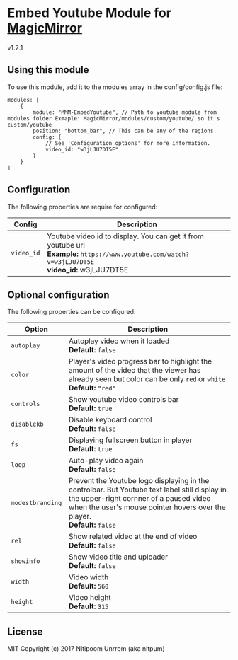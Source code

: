 # Embed Youtube Module for [MagicMirror](https://github.com/MichMich/MagicMirror)

v1.2.1

## Using this module
To use this module, add it to the modules array in the config/config.js file:
```
modules: [
	{
		module: "MMM-EmbedYoutube", // Path to youtube module from modules folder Exmaple: MagicMirror/modules/custom/youtube/ so it's custom/youtube
		position: "bottom_bar",	// This can be any of the regions.
		config: {
			// See 'Configuration options' for more information.
			video_id: "w3jLJU7DT5E"
		}
	}
]
```
## Configuration
The following properties are require for configured:

| Config | Description
| ------ | ---------------------------------------------------------------------
| `video_id`| Youtube video id to display. You can get it from youtube url <br> **Example:** `https://www.youtube.com/watch?v=w3jLJU7DT5E` <br>**video_id:** w3jLJU7DT5E


## Optional configuration
The following properties can be configured:

| Option | Description
| ------ | ---------------------------------------------------------------------
| `autoplay` | Autoplay video when it loaded <br> **Default:** ``false``
| `color` | Player's video progress bar to highlight the amount of the video that the viewer has already seen but color can be only `red` or `white` <br> **Default:** ``"red"``
| `controls` | Show youtube video controls bar <br> **Default:** ``true``
| `disablekb` | Disable keyboard control <br> **Default:** ``false``
| `fs` | Displaying fullscreen button in player <br> **Default:** ``true``
| `loop` | Auto-play video again <br> **Default:** ``false``
| `modestbranding` | Prevent the Youtube logo displaying in the controlbar. But Youtube text label still display in the upper-right cornner of a paused video when the user's mouse pointer hovers over the player. <br> **Default:** ``false``
| `rel` | Show related video at the end of video <br> **Default:** ``false``
| `showinfo` | Show video title and uploader <br> **Default:** ``false``
| `width` | Video width <br> **Default:** ``560``
| `height` | Video height <br> **Default:** ``315``

## License
MIT Copyright (c) 2017 Nitipoom Unrrom (aka nitpum)